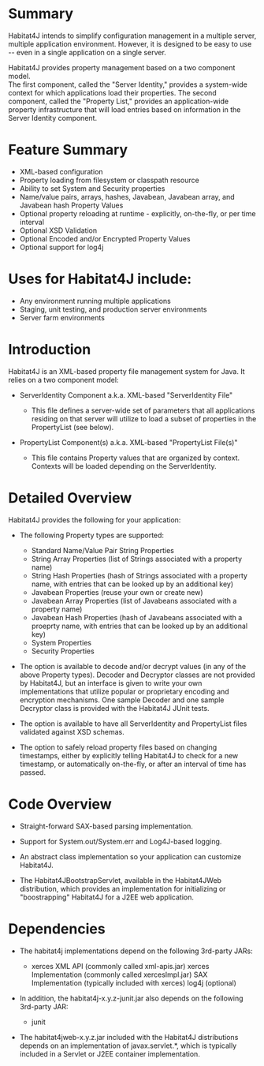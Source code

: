 # Summary

Habitat4J intends to simplify configuration management in a multiple
server, multiple application environment.  However, it is designed to be
easy to use -- even in a single application on a single server.

Habitat4J provides property management based on a two component model.  
The first component, called the "Server Identity," provides a system-wide
context for which applications load their properties.  The second
component, called the "Property List," provides an application-wide
property infrastructure that will load entries based on information in the
Server Identity component.

# Feature Summary
- XML-based configuration
- Property loading from filesystem or classpath resource
- Ability to set System and Security properties
- Name/value pairs, arrays, hashes, Javabean, Javabean array, and Javabean hash Property Values
- Optional property reloading at runtime - explicitly, on-the-fly, or per time interval
- Optional XSD Validation
- Optional Encoded and/or Encrypted Property Values
- Optional support for log4j

# Uses for Habitat4J include:

- Any environment running multiple applications</li>
- Staging, unit testing, and production server environments</li>
- Server farm environments</li>

# Introduction

Habitat4J is an XML-based property file management system for Java.
It relies on a two component model:

- ServerIdentity Component a.k.a. XML-based "ServerIdentity File"

  - This file defines a server-wide set of parameters that all
  applications residing on that server will utilize to load
  a subset of properties in the PropertyList (see below).
  
- PropertyList Component(s) a.k.a. XML-based "PropertyList File(s)"

  - This file contains Property values that are organized by context.
  Contexts will be loaded depending on the ServerIdentity.

# Detailed Overview

Habitat4J provides the following for your application:

- The following Property types are supported:

  - Standard Name/Value Pair String Properties
  - String Array Properties (list of Strings associated with a property
    name)
  - String Hash Properties (hash of Strings associated with a property
    name, with entries that can be looked up by an additional key)
  - Javabean Properties (reuse your own or create new)
  - Javabean Array Properties (list of Javabeans associated with a
    property name)
  - Javabean Hash Properties (hash of Javabeans associated with a
    proeprty name, with entries that can be looked up by an additional
    key)
  - System Properties
  - Security Properties

- The option is available to decode and/or decrypt values (in any of the
  above Property types).  Decoder and Decryptor classes are not
  provided by Habitat4J, but an interface is given to write your own
  implementations that utilize popular or proprietary encoding and
  encryption mechanisms.  One sample Decoder and one sample Decryptor
  class is provided with the Habitat4J JUnit tests.

- The option is available to have all ServerIdentity and PropertyList files
  validated against XSD schemas.

- The option to safely reload property files based on changing timestamps,
  either by explicitly telling Habitat4J to check for a new timestamp,
  or automatically on-the-fly, or after an interval of time has passed.
  
# Code Overview

- Straight-forward SAX-based parsing implementation.

- Support for System.out/System.err and Log4J-based logging.

- An abstract class implementation so your application can customize
  Habitat4J.
  
- The Habitat4JBootstrapServlet, available in the Habitat4JWeb
  distribution, which provides an implementation for initializing
  or "boostrapping" Habitat4J for a J2EE web application.
  
# Dependencies

- The habitat4j implementations depend on the following 3rd-party JARs:

  - xerces XML API (commonly called xml-apis.jar)
  xerces Implementation (commonly called xercesImpl.jar)
  SAX Implementation (typically included with xerces)
  log4j (optional)

- In addition, the habitat4j-x.y.z-junit.jar also depends on the following
3rd-party JAR:

  - junit
  
- The habitat4jweb-x.y.z.jar included with the Habitat4J distributions
depends on an implementation of javax.servlet.*, which is typically
included in a Servlet or J2EE container implementation.
